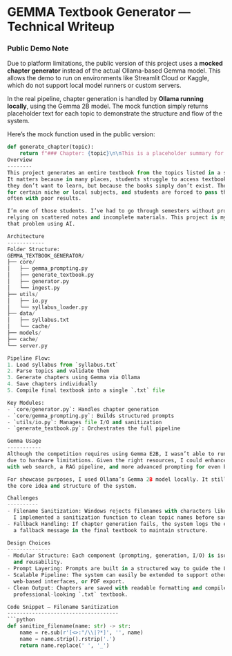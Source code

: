 GEMMA Textbook Generator — Technical Writeup
============================================
### Public Demo Note

Due to platform limitations, the public version of this project uses a **mocked chapter generator** instead of the actual Ollama-based Gemma model. This allows the demo to run on environments like Streamlit Cloud or Kaggle, which do not support local model runners or custom servers.

In the real pipeline, chapter generation is handled by **Ollama running locally**, using the Gemma 2B model. The mock function simply returns placeholder text for each topic to demonstrate the structure and flow of the system.

Here’s the mock function used in the public version:

```python
def generate_chapter(topic):
    return f"### Chapter: {topic}\n\nThis is a placeholder summary for demo purposes."
Overview
--------
This project generates an entire textbook from the topics listed in a syllabus. 
It matters because in many places, students struggle to access textbooks — not because 
they don’t want to learn, but because the books simply don’t exist. There are no writers 
for certain niche or local subjects, and students are forced to pass the semester somehow, 
often with poor results.

I’m one of those students. I’ve had to go through semesters without proper textbooks, 
relying on scattered notes and incomplete materials. This project is my way of solving 
that problem using AI.

Architecture
------------
Folder Structure:
GEMMA_TEXTBOOK_GENERATOR/
├── core/
│   ├── gemma_prompting.py
│   ├── generate_textbook.py
│   ├── generator.py
│   └── ingest.py
├── utils/
│   ├── io.py
│   └── syllabus_loader.py
├── data/
│   ├── syllabus.txt
│   └── cache/
├── models/
├── cache/
└── server.py

Pipeline Flow:
1. Load syllabus from `syllabus.txt`
2. Parse topics and validate them
3. Generate chapters using Gemma via Ollama
4. Save chapters individually
5. Compile final textbook into a single `.txt` file

Key Modules:
- `core/generator.py`: Handles chapter generation
- `core/gemma_prompting.py`: Builds structured prompts
- `utils/io.py`: Manages file I/O and sanitization
- `generate_textbook.py`: Orchestrates the full pipeline

Gemma Usage
-----------
Although the competition requires using Gemma E2B, I wasn’t able to run it on my device 
due to hardware limitations. Given the right resources, I could enhance this project 
with web search, a RAG pipeline, and more advanced prompting for even better results.

For showcase purposes, I used Ollama’s Gemma 2B model locally. It still demonstrates 
the core idea and structure of the system.

Challenges
----------
- Filename Sanitization: Windows rejects filenames with characters like `:` or `*`, so 
  I implemented a sanitization function to clean topic names before saving.
- Fallback Handling: If chapter generation fails, the system logs the error and inserts 
  a fallback message in the final textbook to maintain structure.

Design Choices
--------------
- Modular Structure: Each component (prompting, generation, I/O) is isolated for clarity 
  and reusability.
- Prompt Layering: Prompts are built in a structured way to guide the LLM effectively.
- Scalable Pipeline: The system can easily be extended to support other models, 
  web-based interfaces, or PDF export.
- Clean Output: Chapters are saved with readable formatting and compiled into a 
  professional-looking `.txt` textbook.

Code Snippet — Filename Sanitization
------------------------------------
```python
def sanitize_filename(name: str) -> str:
    name = re.sub(r'[<>:"/\\|?*]', '', name)
    name = name.strip().rstrip('.')
    return name.replace(' ', '_')
